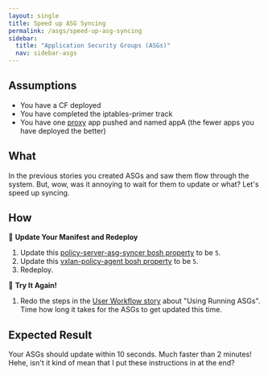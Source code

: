 ```yaml
---
layout: single
title: Speed up ASG Syncing
permalink: /asgs/speed-up-asg-syncing
sidebar:
  title: "Application Security Groups (ASGs)"
  nav: sidebar-asgs
---
```


## Assumptions
- You have a CF deployed
- You have completed the iptables-primer track
- You have one
  [proxy](https://github.com/cloudfoundry/cf-networking-release/tree/develop/src/example-apps/proxy)
  app pushed and named appA (the fewer apps you have deployed the better)

## What
In the previous stories you created ASGs and saw them flow through the system.
But, wow, was it annoying to wait for them to update or what? Let's speed up syncing.

## How

🤔 **Update Your Manifest and Redeploy**
1. Update this [policy-server-asg-syncer bosh
   property](https://github.com/cloudfoundry/cf-networking-release/blob/a2ea4e60b4e4ea978da0a55f6d700331f2fdb5f7/jobs/policy-server-asg-syncer/spec#L36-L38)
   to be `5`.
1. Update this [vxlan-policy-agent bosh
   property](https://github.com/cloudfoundry/silk-release/blob/39450e1c1ccdaf4b9c6e2188499e01ddd75a3083/jobs/vxlan-policy-agent/spec#L59-L61)
   to be `5`.
1. Redeploy.

🤔 **Try It Again!**
1. Redo the steps in the [User Workflow story](./user-workflow) about "Using Running ASGs". Time
   how long it takes for the ASGs to get updated this time.

## Expected Result
Your ASGs should update within 10 seconds. Much faster than 2 minutes! Hehe,
isn't it kind of mean that I put these instructions in at the end?

